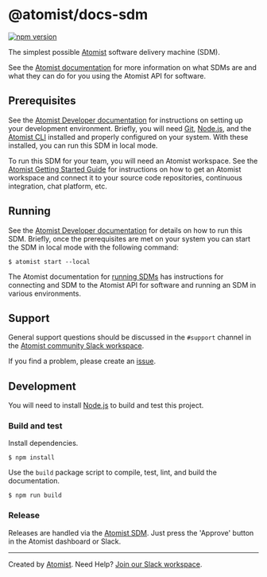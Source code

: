 # @atomist/docs-sdm

[![npm version](https://img.shields.io/npm/v/@atomist/docs-sdm.svg)](https://www.npmjs.com/package/@atomist/docs-sdm)

The simplest possible [Atomist][atomist] software delivery machine
(SDM).

See the [Atomist documentation][atomist-doc] for more information on
what SDMs are and what they can do for you using the Atomist API for
software.

[atomist-doc]: https://docs.atomist.com/ (Atomist Documentation)

## Prerequisites

See the [Atomist Developer documentation][atomist-dev] for
instructions on setting up your development environment.  Briefly, you
will need [Git][git], [Node.js][node], and the [Atomist
CLI][atomist-cli] installed and properly configured on your system.
With these installed, you can run this SDM in local mode.

To run this SDM for your team, you will need an Atomist workspace.
See the [Atomist Getting Started Guide][atomist-start] for
instructions on how to get an Atomist workspace and connect it to your
source code repositories, continuous integration, chat platform, etc.

[atomist-dev]: https://docs.atomist.com/developer/prerequisites/ (Atomist - Developer Prerequisites)
[git]: https://git-scm.com/ (Git)
[atomist-cli]: https://github.com/atomist/cli (Atomist Command-Line Interface)
[atomist-start]: https://docs.atomist.com/user/ (Atomist - Getting Started)

## Running

See the [Atomist Developer documentation][atomist-dev] for details on
how to run this SDM.  Briefly, once the prerequisites are met on your
system you can start the SDM in local mode with the following command:

```
$ atomist start --local
```

The Atomist documentation for [running SDMs][atomist-run] has
instructions for connecting and SDM to the Atomist API for software
and running an SDM in various environments.

[atomist-run]: https://docs.atomist.com/developer/run/ (Atomist - Running SDMs)

## Support

General support questions should be discussed in the `#support`
channel in the [Atomist community Slack workspace][slack].

If you find a problem, please create an [issue][].

[issue]: https://github.com/atomist/blank-sdm/issues

## Development

You will need to install [Node.js][node] to build and test this
project.

[node]: https://nodejs.org/ (Node.js)

### Build and test

Install dependencies.

```
$ npm install
```

Use the `build` package script to compile, test, lint, and build the
documentation.

```
$ npm run build
```

### Release

Releases are handled via the [Atomist SDM][atomist-sdm].  Just press
the 'Approve' button in the Atomist dashboard or Slack.

[atomist-sdm]: https://github.com/atomist/atomist-sdm (Atomist Software Delivery Machine)

---

Created by [Atomist][atomist].
Need Help?  [Join our Slack workspace][slack].

[atomist]: https://atomist.com/ (Atomist - How Teams Deliver Software)
[slack]: https://join.atomist.com/ (Atomist Community Slack)
